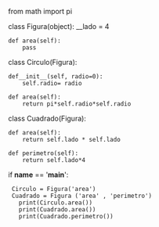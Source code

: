 from math import pi

class Figura(object):
	__lado = 4

	def area(self):
		pass


class Circulo(Figura): 

	def__init__(self, radio=0):
		self.radio= radio

	def area(self):
		return pi*self.radio*self.radio


class Cuadrado(Figura):

	def area(self):
		return self.lado * self.lado

	def perimetro(self):
		return self.lado*4

if __name__ == '__main__':
    
     Circulo = Figura('area')
     Cuadrado = Figura ('area' , 'perimetro')
       print(Circulo.area())
       print(Cuadrado.area())
       print(Cuadrado.perimetro())
